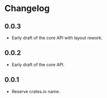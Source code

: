 # Changelog

## 0.0.3

- Early draft of the core API with layout rework.


## 0.0.2

- Early draft of the core API.


## 0.0.1

- Reserve crates.io name.
